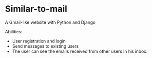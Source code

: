 # Similar-to-mail
A Gmail-like website with Python and Django

Abilities:
- User registration and login
- Send messages to existing users
- The user can see the emails received from other users in his inbox.
